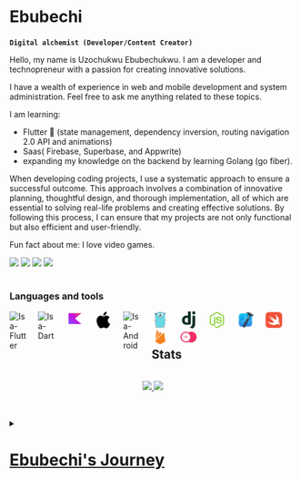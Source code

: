 # Ebubechi

**`Digital alchemist (Developer/Content Creator)`**


Hello, my name is Uzochukwu Ebubechukwu. I am a developer and technopreneur with a passion for creating innovative solutions. 

I have a wealth of experience in web and mobile development and system administration. Feel free to ask me anything related to these topics.

I am learning:
 - Flutter 💙 (state management, dependency inversion, routing navigation 2.0 API and animations)
 - Saas( Firebase, Superbase, and Appwrite)
 - expanding my knowledge on the backend by learning Golang (go fiber).

When developing coding projects, I use a systematic approach to ensure a successful outcome. This approach involves a combination of innovative planning, thoughtful design, and thorough implementation, all of which are essential to solving real-life problems and creating effective solutions. By following this process, I can ensure that my projects are not only functional but also efficient and user-friendly.

Fun fact about me: I love video games.


<div style=""> 
  <a href="https://instagram.com/ebube63/" target="_blank"><img src="https://img.shields.io/badge/-Instagram-%23E4405F?style=for-the-badge&logo=instagram&logoColor=white" target="_blank"></a>
  <a href = "mailto:uzoebubechukwu@gmail.com"><img src="https://img.shields.io/badge/-Gmail-%23333?style=for-the-badge&logo=gmail&logoColor=white" target="_blank"></a>
  <a href="https://www.linkedin.com/in/uzochukwu-ebubechukwu/" target="_blank"><img src="https://img.shields.io/badge/-LinkedIn-%230077B5?style=for-the-badge&logo=linkedin&logoColor=white" target="_blank"></a> 
  <a href="https://twitter.com/EmmanuelsonZico" target="_blank"><img src="https://img.shields.io/badge/Twitter-1DA1F2?style=for-the-badge&logo=twitter&logoColor=white" target="_blank"></a>
</div>

#

### Languages and tools
<div>
   <img align="left" alt="Isa-Flutter" width="30" style="padding-right:20px;" src="https://user-images.githubusercontent.com/68303716/177214981-d1c012e1-e7fa-4e7c-af26-27130b1a4284.svg">
  <img align="left" alt="Isa-Dart" width="30" style="padding-right:20px;" src="https://user-images.githubusercontent.com/68303716/177214927-9e31c0ad-a5d9-4bbd-9605-92779e697724.svg">
   <img align="left" alt="Isa-Kotlin" width="30" height="25" style="padding-right:20px;" src="https://github.com/devicons/devicon/blob/master/icons/kotlin/kotlin-original.svg">
  <img align="left" alt="Isa-iOS" width="30" style="padding-right:20px;" src="https://github.com/devicons/devicon/blob/master/icons/apple/apple-original.svg">
   <img align="left" alt="Isa-Android" width="30" style="padding-right:20px;" src="https://user-images.githubusercontent.com/68303716/177215226-a6b13561-9f7b-41dd-8b0f-7eea1236937c.svg">
   <img align="left" alt="Isa-golang" width="30" style="padding-right:20px;" src="https://github.com/devicons/devicon/blob/master/icons/go/go-original.svg">
   <img align="left" alt="Isa-django" width="30" style="padding-right:20px;" src="https://github.com/devicons/devicon/blob/master/icons/django/django-plain.svg">
   <img align="left" alt="Isa-node" width="30" style="padding-right:20px;" src="https://github.com/devicons/devicon/blob/master/icons/nodejs/nodejs-original.svg">
   <img align="left" alt="Isa-xcode" width="30" style="padding-right:20px;" src="https://github.com/devicons/devicon/blob/master/icons/xcode/xcode-original.svg">
   <img align="left" alt="Isa-swiftui" width="30" style="padding-right:20px;" src="https://github.com/devicons/devicon/blob/master/icons/swift/swift-original.svg">
   <img align="left" alt="Isa-firebase" width="30" style="padding-right:20px;" src="https://github.com/devicons/devicon/blob/master/icons/firebase/firebase-plain.svg">
   <img align="left" alt="Isa-firebase" width="30" style="padding-right:20px;" src="https://github.com/devicons/devicon/blob/master/icons/appwrite/appwrite-original.svg"><br/>
</div>
  
<br/>

## Stats
<div align="center"><br/>
  <a href="https://github.com/IsaiasCuvula">
  <img height="180em" src="https://github-readme-stats.vercel.app/api?username=ebubechi&show_icons=true&theme=algolia&include_all_commits=true&count_private=true"/>
  <img height="180em" src="https://github-readme-stats.vercel.app/api/top-langs/?username=ebubechi&layout=compact&langs_count=8&theme=algolia"/>
</div><br/>

##

<details>
  <summary><h1> Ebubechi's Journey <h1/></summary>
From a young age, I had a strong interest in technology. This led me to pursue a degree in electronic engineering in college. However, as I progressed through my studies, I realized that my true passion lay in web and mobile development.

I began to explore this field on my own time, taking online courses and building small projects to hone my skills. After graduation, I decided to pivot my career path and pursue a role as a web and mobile developer.

The transition was not easy, but I was determined to succeed. I immersed myself in the world of coding, spending countless hours learning new languages and frameworks. I also sought out mentorship and guidance from experienced developers in the industry.

Through hard work and dedication, I was able to land my first job as a junior developer. Since then, I have continued to grow and develop my skills, taking on increasingly complex projects and expanding my knowledge base.

Looking back on my journey, I am grateful for the opportunities that have come my way and proud of the progress I have made. As I continue to advance in my career, I am excited to see where this path will take me and what new challenges I will face.
</details>
